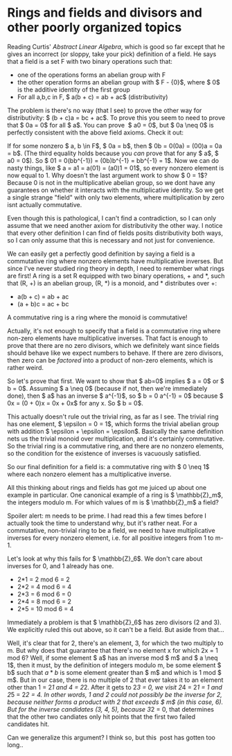 # Rings and fields and divisors and other poorly organized topics

Reading Curtis' *Abstract Linear Algebra*, which is good so far except that he gives an incorrect (or sloppy, take your pick) definition of a field. He says that a field is a set F with two binary operations such that:

  - one of the operations forms an abelian group with F
  - the other operation forms an abelian group with $ F - {0}$, where $ 0$ is the additive identity of the first group
  - For all a,b,c in F, $ a(b + c) = ab + ac$ (distributivity)

The problem is there's no way (that I see) to prove the other way for distributivity: $ (b + c)a = bc + ac$. To prove this you seem to need to prove that $ 0a = 0$ for all $ a$. You can prove  $ a0 = 0$, but $ 0a \neq 0$ is perfectly consistent with the above field axioms. Check it out:

If for some nonzero $ a, b \in F$, $ 0a = b$, then $ 0b = 0(0a) = (00)a = 0a = b$. (The third equality holds because you *can* prove that for any $ a$, $ a0 = 0$). So $ 01 = 0(bb^{-1}) = (0b)b^{-1} = bb^{-1} = 1$. Now we can do nasty things, like $ a = a1 = a(01) = (a0)1 = 01$, so every nonzero element is now equal to 1. Why doesn't the last argument work to show $ 0 = 1$? Because 0 is not in the multiplicative abelian group, so we dont have any guarantees on whether it interacts with the multiplicative identity. So we get a single strange "field" with only two elements, where multiplication by zero isnt actually commutative.

Even though this is pathological, I can't find a contradiction, so I can only assume that we need another axiom for distributivity the other way. I notice that every other definition I can find of fields posits distributivity both ways, so I can only assume that this is necessary and not just for convenience.

We can easily get a perfectly good definition by saying a field is a commutative ring where nonzero elements have multiplicative inverses.
But since I've never studied ring theory in depth, I need to remember what rings are first! A ring is a set R equipped with two binary operations, + and \*, such that (R, +) is an abelian group, (R, \*) is a monoid, and * distributes over +:

  - a(b + c) = ab + ac
  - (a + b)c = ac + bc

A commutative ring is a ring where the monoid is commutative!

Actually, it's not enough to specify that a field is a commutative ring where non-zero elements have multiplicative inverses. That fact is enough to prove that there are no zero divisors, which we definitely want since fields should behave like we expect numbers to behave. If there are zero divisors, then zero can be *factored* into a product of non-zero elements, which is rather weird.

So let's prove that first. We want to show that $ ab=0$ implies $ a = 0$ or $ b = 0$. Assuming $ a \neq 0$ (because if not, then we're immediately done), then $ a$ has an inverse $ a^{-1}$, so $ b = 0 a^{-1} = 0$ because $ 0x = (0 + 0)x = 0x + 0x$ for any x. So $ b = 0$.

This actually doesn't rule out the trivial ring, as far as I see. The trivial ring has one element, $ \epsilon = 0 = 1$, which forms the trivial abelian group with addition $ \epsilon + \epsilon = \epsilon$. Basically the same definition nets us the trivial monoid over multiplication, and it's certainly commutative. So the trivial ring is a commutative ring, and there are no nonzero elements, so the condition for the existence of inverses is vacuously satisfied.

So our final definition for a field is: a commutative ring with $ 0 \neq 1$ where each nonzero element has a multiplicative inverse.

All this thinking about rings and fields has got me juiced up about one example in particular. One canonical example of a ring is $ \mathbb{Z}_m$, the integers modulo m. For which values of m is $ \mathbb{Z}_m$ a field?

Spoiler alert: m needs to be prime. I had read this a few times before I actually took the time to understand why, but it's rather neat. For a commutative, non-trivial ring to be a field, we need to have multiplicative inverses for every nonzero element, i.e. for all positive integers from 1 to m-1.

Let's look at why this fails for $ \mathbb{Z}_6$. We don't care about inverses for 0, and 1 already has one.

  - 2*1 = 2 mod 6 = 2
  - 2*2 = 4 mod 6 = 4
  - 2*3 = 6 mod 6 = 0
  - 2*4 = 8 mod 6 = 2
  - 2*5 = 10 mod 6 = 4

Immediately a problem is that $ \mathbb{Z}_6$ has zero divisors (2 and 3). We explicitly ruled this out above, so it can't be a field. But aside from that...

Well, it's clear that for 2, there's an element, 3, for which the two multiply to m. But why does that guarantee that there's no element x for which 2x = 1 mod 6? Well, if some element $ a$ has an inverse mod $ m$ and $ a \neq 1$, then it must, by the definition of integers modulo m, be some element $ b$ such that $  a*b$ is some element greater than $ m$ and which is 1 mod $ m$. But in our case, there is no multiple of 2 that ever takes it to an element other than 1 = 2*1 and 4 = 2*2. After it gets to 2*3 = 0, we visit 2*4 = 2*1 = 1 and 2*5 = 2*2 = 4. In other words, 1 and 2 could not possibly be the inverse for 2, because neither forms a product with 2 that exceeds $ m$ (in this case, 6). But for the inverse candidates (3, 4, 5), because 3*2 = 0, that determines that the other two candiates only hit points that the first two failed candidates hit.

Can we generalize this argument? I think so, but this  post has gotten too long..
